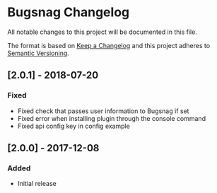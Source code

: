 # Bugsnag Changelog

All notable changes to this project will be documented in this file.

The format is based on [Keep a Changelog](http://keepachangelog.com/) and this project adheres to [Semantic Versioning](http://semver.org/).

## [2.0.1] - 2018-07-20
### Fixed
- Fixed check that passes user information to Bugsnag if set
- Fixed error when installing plugin through the console command
- Fixed api config key in config example

## [2.0.0] - 2017-12-08
### Added
- Initial release
